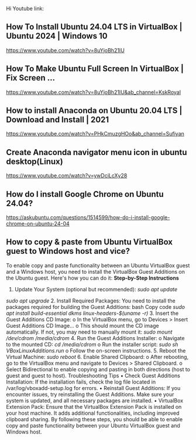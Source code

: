 Hi
Youtube link:
## How To Install Ubuntu 24.04 LTS in VirtualBox | Ubuntu 2024 | Windows 10
https://www.youtube.com/watch?v=8uYjoBh21IU

## How To Make Ubuntu Full Screen In VirtualBox | Fix Screen ...
https://www.youtube.com/watch?v=8uYjoBh21IU&ab_channel=KskRoyal

## How to install Anaconda on Ubuntu 20.04 LTS | Download and Install | 2021
https://www.youtube.com/watch?v=PHkCmuzgHOo&ab_channel=Sufiyan

## Create Anaconda navigator menu icon in ubuntu desktop(Linux)
https://www.youtube.com/watch?v=ywDciLcXy28

## How do I install Google Chrome on Ubuntu 24.04?
https://askubuntu.com/questions/1514599/how-do-i-install-google-chrome-on-ubuntu-24-04




## How to copy & paste from Ubuntu VirtualBox guest to Windows host and vice?

To enable copy and paste functionality between an Ubuntu VirtualBox guest and a Windows host, you need to install the VirtualBox Guest Additions on the Ubuntu guest. Here's how you can do it:
**Step-by-Step Instructions**
1.	Update Your System (optional but recommended):
_sudo apt update_

_sudo apt upgrade_
2.	Install Required Packages: You need to install the packages required for building the Guest Additions:
bash
Copy code
_sudo apt install build-essential dkms linux-headers-$(uname -r)_
3.	Insert the Guest Additions CD Image:
o	In the VirtualBox menu, go to Devices > Insert Guest Additions CD Image...
o	This should mount the CD image automatically. If not, you may need to manually mount it:
_sudo mount /dev/cdrom /media/cdrom_
4.	Run the Guest Additions Installer:
o	Navigate to the mounted CD:
_cd /media/cdrom_
o	Run the installer script:
_sudo sh VBoxLinuxAdditions.run_
o	Follow the on-screen instructions.
5.	Reboot the Virtual Machine:
_sudo reboot_
6.	Enable Shared Clipboard:
o	After rebooting, go to the VirtualBox menu and navigate to Devices > Shared Clipboard.
o	Select Bidirectional to enable copying and pasting in both directions (host to guest and guest to host).
Troubleshooting Tips
•	Check Guest Additions Installation: If the installation fails, check the log file located in /var/log/vboxadd-setup.log for errors.
•	Reinstall Guest Additions: If you encounter issues, try reinstalling the Guest Additions. Make sure your system is updated, and all necessary packages are installed.
•	VirtualBox Extension Pack: Ensure that the VirtualBox Extension Pack is installed on your host machine. It adds additional functionalities, including improved clipboard sharing.
By following these steps, you should be able to enable copy and paste functionality between your Ubuntu VirtualBox guest and Windows host.



